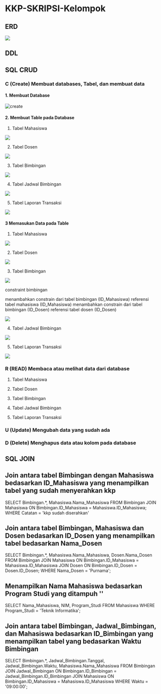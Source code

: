 # KKP-SKRIPSI-Kelompok

## ERD

![](foto_tk/gambar%20erd%20new.png)

## DDL

## SQL CRUD
### C (Create) Membuat databases, Tabel, dan membuat data
#### 1. Membuat Database

![create](foto_tk/create%20%26%20use%20databs.png)

#### 2. Membuat Table pada Database
1. Tabel Mahasiswa

![](foto_tk/tabel/tabel%20mahasiswa.png)

2. Tabel Dosen

![](foto_tk/tabel/tabel%20dosen.png)

3. Tabel Bimbingan

![](foto_tk/tabel/tabel%20bimbingan.png)

4. Tabel Jadwal Bimbingan

![](foto_tk/tabel/tabel%20jadwal%20bimbingan.png)

5. Tabel Laporan Transaksi

![](foto_tk/tabel/tabel%20laporan_transaksi.png)

#### 3 Memasukan Data pada Table
1. Tabel Mahasiswa

![](foto_tk/insert/insert%20mahasiswa.png)

2. Tabel Dosen

![](foto_tk/insert/insert%20dosen.png)

3. Tabel Bimbingan

![](foto_tk/insert/insert%20bimbingan.png)

constraint bimbingan

menambahkan constrain dari tabel bimbingan (ID_Mahasiswa) referensi tabel mahasiswa (ID_Mahasiswa)
menambahkan constrain dari tabel bimbingan (ID_Dosen) referensi tabel dosen (ID_Dosen)

![](foto_tk/constraint/constraint%20bimbingan.png)

4. Tabel Jadwal Bimbingan

![](foto_tk/tabel/tabel%20jadwal%20bimbingan.png)

5. Tabel Laporan Transaksi

![](foto_tk/insert/insert%20laporan%20transaksi.png)

### R (READ) Membaca atau melihat data dari database
1. Tabel Mahasiswa

2. Tabel Dosen

3. Tabel Bimbingan

4. Tabel Jadwal Bimbingan

5. Tabel Laporan Transaksi

### U (Update) Mengubah data yang sudah ada

### D (Delete) Menghapus data atau kolom pada database

## SQL JOIN


## Join antara tabel Bimbingan dengan Mahasiswa bedasarkan ID_Mahasiswa yang menampilkan tabel yang sudah menyerahkan kkp 
SELECT Bimbingan.*, Mahasiswa.Nama_Mahasiswa
FROM Bimbingan
JOIN Mahasiswa ON Bimbingan.ID_Mahasiswa = Mahasiswa.ID_Mahasiswa;
WHERE Catatan = 'kkp sudah diserahkan'

## Join antara tabel Bimbingan, Mahasiswa dan Dosen bedasarkan ID_Dosen yang menampilkan tabel bedasarkan Nama_Dosen
SELECT Bimbingan.*, Mahasiswa.Nama_Mahasiswa, Dosen.Nama_Dosen
FROM Bimbingan
JOIN Mahasiswa ON Bimbingan.ID_Mahasiswa = Mahasiswa.ID_Mahasiswa
JOIN Dosen ON Bimbingan.ID_Dosen = Dosen.ID_Dosen;
WHERE Nama_Dosen = 'Purnama';

## Menampilkan Nama Mahasiswa bedasarkan Program Studi yang ditampuh ''
SELECT Nama_Mahasiswa, NIM, Program_Studi
FROM Mahasiswa 
WHERE Program_Studi = 'Teknik Informatika';

## Join antara tabel Bimbingan, Jadwal_Bimbingan, dan Mahasiswa bedasarkan ID_Bimbingan yang menampilkan tabel yang bedasarkan Waktu Bimbingan
SELECT Bimbingan.*, Jadwal_Bimbingan.Tanggal, Jadwal_Bimbingan.Waktu, Mahasiswa.Nama_Mahasiswa
FROM Bimbingan
JOIN Jadwal_Bimbingan ON Bimbingan.ID_Bimbingan = Jadwal_Bimbingan.ID_Bimbingan
JOIN Mahasiswa ON Bimbingan.ID_Mahasiswa = Mahasiswa.ID_Mahasiswa
WHERE Waktu = '09:00:00';